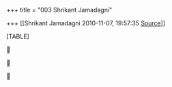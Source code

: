 +++
title = "003 Shrikant Jamadagni"

+++
[[Shrikant Jamadagni	2010-11-07, 19:57:35 [Source](https://groups.google.com/g/bvparishat/c/b3goBfWCnEo)]]



[TABLE]








